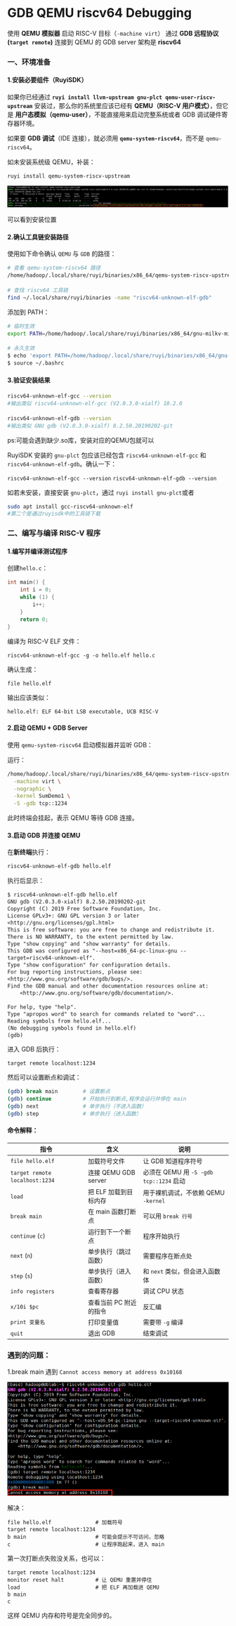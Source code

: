 # GDB QEMU riscv64 Debugging

使用 **QEMU 模拟器** 启动 RISC-V 目标（`-machine virt`）
通过 **GDB 远程协议 (`target remote`)** 连接到 QEMU 的 GDB server
架构是 **riscv64**

### 一、环境准备

#### 1.安装必要组件（RuyiSDK）

如果你已经通过 **`ruyi install llvm-upstream gnu-plct qemu-user-riscv-upstream`** 安装过，那么你的系统里应该已经有 **QEMU（RISC-V 用户模式）**，但它是 **用户态模拟（qemu-user）**，不能直接用来启动完整系统或者 GDB 调试硬件寄存器环境。

如果要 **GDB 调试**（IDE 连接），就必须用 **`qemu-system-riscv64`**，而不是 `qemu-riscv64`。

如未安装系统级 QEMU，补装：

```bash
ruyi install qemu-system-riscv-upstream
```

![](pic/pic1.png)

可以看到安装位置

#### 2.确认工具链安装路径

使用如下命令确认 `QEMU` 与 `GDB` 的路径：

```bash
# 查看 qemu-system-riscv64 路径
/home/hadoop/.local/share/ruyi/binaries/x86_64/qemu-system-riscv-upstream-*/bin/qemu-system-riscv64 --version

# 查找 riscv64 工具链
find ~/.local/share/ruyi/binaries -name "riscv64-unknown-elf-gdb"
```

添加到 PATH：

```bash
# 临时生效
export PATH=/home/hadoop/.local/share/ruyi/binaries/x86_64/gnu-milkv-milkv-duo-elf-bin-0.20240731.0+git.67688c7335e7/bin/:$PATH

# 永久生效
$ echo 'export PATH=/home/hadoop/.local/share/ruyi/binaries/x86_64/gnu-milkv-milkv-duo-elf-bin-0.20240731.0+git.67688c7335e7/bin/:$PATH' >> ~/.bashrc
$ source ~/.bashrc
```

#### 3.验证安装结果

```bash
riscv64-unknown-elf-gcc --version
#输出类似 riscv64-unknown-elf-gcc (V2.0.3.0-xialf) 10.2.0

riscv64-unknown-elf-gdb --version
#输出类似 GNU gdb (V2.0.3.0-xialf) 8.2.50.20190202-git
```

ps:可能会遇到缺少.so库，安装对应的QEMU包就可以

RuyiSDK 安装的 `gnu-plct` 包应该已经包含 `riscv64-unknown-elf-gcc` 和 `riscv64-unknown-elf-gdb`。确认一下：

`riscv64-unknown-elf-gcc --version`
`riscv64-unknown-elf-gdb --version`

如若未安装，直接安装 `gnu-plct`，通过 `ruyi install gnu-plct`或者

```bash
sudo apt install gcc-riscv64-unknown-elf
#第二个是通过ruyisdk中的工具链下载
```

### 二、编写与编译 RISC-V 程序

#### 1.编写并编译测试程序

创建`hello.c`：

```c
int main() {
    int i = 0;
    while (1) {
        i++;
    }
    return 0;
}
```

编译为 RISC-V ELF 文件：

```
riscv64-unknown-elf-gcc -g -o hello.elf hello.c
```

确认生成：

```
file hello.elf
```

输出应该类似：

```
hello.elf: ELF 64-bit LSB executable, UCB RISC-V
```

#### 2.启动 QEMU + GDB Server

使用 `qemu-system-riscv64` 启动模拟器并监听 GDB：

运行：

```bash
/home/hadoop/.local/share/ruyi/binaries/x86_64/qemu-system-riscv-upstream-8.2.0-ruyi.20240128/bin/qemu-system-riscv64 \
  -machine virt \
  -nographic \
  -kernel SumDemo1 \
  -S -gdb tcp::1234
```

此时终端会挂起，表示 QEMU 等待 GDB 连接。

#### 3.启动 GDB 并连接 QEMU

在**新终端**执行：

```bash
riscv64-unknown-elf-gdb hello.elf
```

执行后显示：

```
$ riscv64-unknown-elf-gdb hello.elf
GNU gdb (V2.0.3.0-xialf) 8.2.50.20190202-git
Copyright (C) 2019 Free Software Foundation, Inc.
License GPLv3+: GNU GPL version 3 or later <http://gnu.org/licenses/gpl.html>
This is free software: you are free to change and redistribute it.
There is NO WARRANTY, to the extent permitted by law.
Type "show copying" and "show warranty" for details.
This GDB was configured as "--host=x86_64-pc-linux-gnu --target=riscv64-unknown-elf".
Type "show configuration" for configuration details.
For bug reporting instructions, please see:
<http://www.gnu.org/software/gdb/bugs/>.
Find the GDB manual and other documentation resources online at:
    <http://www.gnu.org/software/gdb/documentation/>.

For help, type "help".
Type "apropos word" to search for commands related to "word"...
Reading symbols from hello.elf...
(No debugging symbols found in hello.elf)
(gdb) 
```

进入 GDB 后执行：

```
target remote localhost:1234
```

然后可以设置断点和调试：

```bash
(gdb) break main        # 设置断点
(gdb) continue          # 开始执行到断点,程序会运行并停在 main
(gdb) next              # 单步执行（不进入函数）
(gdb) step              # 单步执行（进入函数）
```

#### 命令解释：

| 指令                           | 含义                   | 说明                                    |
| ------------------------------ | ---------------------- | --------------------------------------- |
| `file hello.elf`               | 加载符号文件           | 让 GDB 知道程序符号                     |
| `target remote localhost:1234` | 连接 QEMU GDB server   | 必须在 QEMU 用 `-S -gdb tcp::1234` 启动 |
| `load`                         | 把 ELF 加载到目标内存  | 用于裸机调试，不依赖 QEMU `-kernel`     |
| `break main`                   | 在 main 函数打断点     | 可以用 `break 行号`                     |
| `continue` (`c`)               | 运行到下一个断点       | 程序开始执行                            |
| `next` (`n`)                   | 单步执行（跳过函数）   | 需要程序在断点处                        |
| `step` (`s`)                   | 单步执行（进入函数）   | 和 `next` 类似，但会进入函数体          |
| `info registers`               | 查看寄存器             | 调试 CPU 状态                           |
| `x/10i $pc`                    | 查看当前 PC 附近的指令 | 反汇编                                  |
| `print 变量名`                 | 打印变量值             | 需要带 `-g` 编译                        |
| `quit`                         | 退出 GDB               | 结束调试                                |

### 遇到的问题：

1.break main 遇到 `Cannot access memory at address 0x10168`

![](pic/pic2.png)

解决：

```
file hello.elf              # 加载符号
target remote localhost:1234
b main                      # 可能会提示不可访问，忽略
c                           # 让程序跑起来，进入 main
```

第一次打断点失败没关系，也可以：

```
target remote localhost:1234
monitor reset halt          # 让 QEMU 重置并停住
load                        # 把 ELF 再加载进 QEMU
b main
c
```

这样 QEMU 内存和符号是完全同步的。
